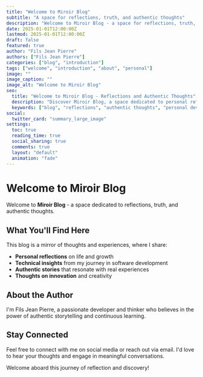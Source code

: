 ```yaml
---
title: "Welcome to Miroir Blog"
subtitle: "A space for reflections, truth, and authentic thoughts"
description: "Welcome to Miroir Blog - a space for reflections, truth, and authentic thoughts where I share personal insights, technical knowledge, and authentic stories."
date: 2025-01-01T12:00:00Z
lastmod: 2025-01-01T12:00:00Z
draft: false
featured: true
author: "Fils Jean Pierre"
authors: ["Fils Jean Pierre"]
categories: ["blog", "introduction"]
tags: ["welcome", "introduction", "about", "personal"]
image: ""
image_caption: ""
image_alt: "Welcome to Miroir Blog"
seo:
  title: "Welcome to Miroir Blog - Reflections and Authentic Thoughts"
  description: "Discover Miroir Blog, a space dedicated to personal reflections, technical insights, and authentic storytelling by Fils Jean Pierre."
  keywords: ["blog", "reflections", "authentic thoughts", "personal development"]
social:
  twitter_card: "summary_large_image"
settings:
  toc: true
  reading_time: true
  social_sharing: true
  comments: true
  layout: "default"
  animation: "fade"
---
```


# Welcome to Miroir Blog

Welcome to **Miroir Blog** - a space dedicated to reflections, truth, and authentic thoughts.

## What You'll Find Here

This blog is a mirror of thoughts and experiences, where I share:

- **Personal reflections** on life and growth
- **Technical insights** from my journey in software development
- **Authentic stories** that resonate with real experiences
- **Thoughts on innovation** and creativity

## About the Author

I'm Fils Jean Pierre, a passionate developer and thinker who believes in the power of authentic storytelling and continuous learning.

## Stay Connected

Feel free to connect with me on social media or reach out via email. I'd love to hear your thoughts and engage in meaningful conversations.

Welcome aboard this journey of reflection and discovery!